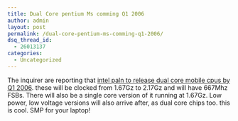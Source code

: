 ```yaml
---
title: Dual Core pentium Ms comming Q1 2006
author: admin
layout: post
permalink: /dual-core-pentium-ms-comming-q1-2006/
dsq_thread_id:
  - 26013137
categories:
  - Uncategorized
---
```

The inquirer are reporting that [intel paln to release dual core mobile cpus by Q1 2006][1]. these will be clocked from 1.67Gz to 2.17Gz and will have 667Mhz FSBs. There will also be a single core version of it running at 1.67Gz. Low power, low voltage versions will also arrive after, as dual core chips too. this is cool. SMP for your laptop!

 [1]: http://www.theinquirer.net/?article=22500